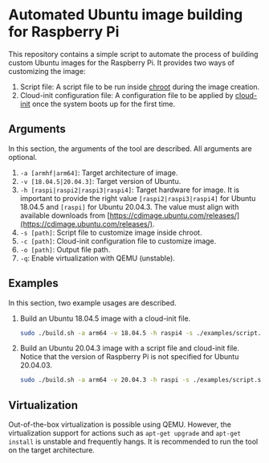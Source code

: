 # Automated Ubuntu image building for Raspberry Pi 

This repository contains a simple script to automate the process of building custom Ubuntu images for the Raspberry Pi. It provides two ways of customizing the image:

1. Script file: A script file to be run inside [chroot](https://en.wikipedia.org/wiki/Chroot) during the image creation.
1. Cloud-init configuration file: A configuration file to be applied by [cloud-init](https://help.ubuntu.com/community/CloudInit#:~:text=cloud%2Dinit%20is%20the%20Ubuntu,setting%20a%20default%20locale) once the system boots up for the first time.

## Arguments

In this section, the arguments of the tool are described. All arguments are optional. 

1. `-a [armhf|arm64]`: Target architecture of image.
1. `-v [18.04.5|20.04.3]`: Target version of Ubuntu.
1. `-h [raspi|raspi2|raspi3|raspi4]`: Target hardware for image. It is important to provide the right value `[raspi2|raspi3|raspi4]` for Ubuntu 18.04.5 and `[raspi]` for Ubuntu 20.04.3. The value must align with available downloads from [https://cdimage.ubuntu.com/releases/](https://cdimage.ubuntu.com/releases/). 
1. `-s [path]`: Script file to customize image inside chroot.
1. `-c [path]`: Cloud-init configuration file to customize image.
1. `-o [path]`: Output file path.
1. `-q`: Enable virtualization with QEMU (unstable).

## Examples

In this section, two example usages are described.

1. Build an Ubuntu 18.04.5 image with a cloud-init file.
    ```bash
    sudo ./build.sh -a arm64 -v 18.04.5 -h raspi4 -s ./examples/script.sh
    ```

1. Build an Ubuntu 20.04.3 image with a script file and cloud-init file. Notice that the version of Raspberry Pi is not specified for Ubuntu 20.04.03.
    ```bash
    sudo ./build.sh -a arm64 -v 20.04.3 -h raspi -s ./examples/script.sh -c ./examples/cloud.cfg -q -o output.img.xz
    ```

## Virtualization

Out-of-the-box virtualization is possible using QEMU. However, the virtualization support for actions such as `apt-get upgrade` and `apt-get install` is unstable and frequently hangs. It is recommended to run the tool on the target architecture. 
